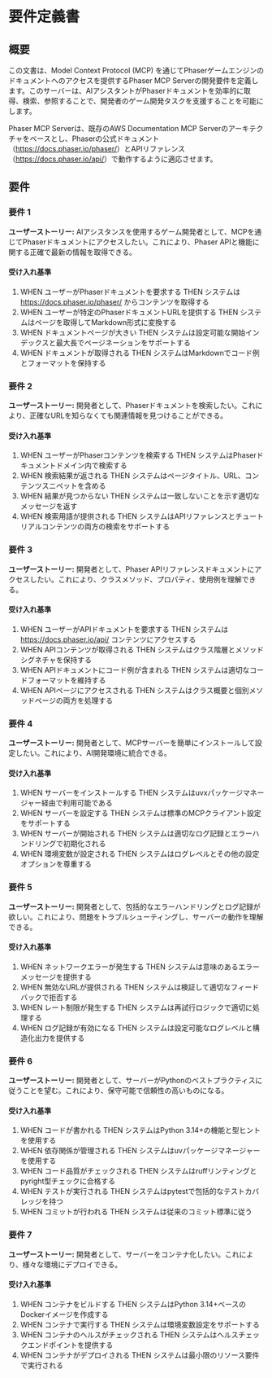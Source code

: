 # 要件定義書

## 概要

この文書は、Model Context Protocol (MCP) を通じてPhaserゲームエンジンのドキュメントへのアクセスを提供するPhaser MCP Serverの開発要件を定義します。このサーバーは、AIアシスタントがPhaserドキュメントを効率的に取得、検索、参照することで、開発者のゲーム開発タスクを支援することを可能にします。

Phaser MCP Serverは、既存のAWS Documentation MCP Serverのアーキテクチャをベースとし、Phaserの公式ドキュメント（<https://docs.phaser.io/phaser/>）とAPIリファレンス（<https://docs.phaser.io/api/>）で動作するように適応させます。

## 要件

### 要件 1

**ユーザーストーリー:** AIアシスタンスを使用するゲーム開発者として、MCPを通じてPhaserドキュメントにアクセスしたい。これにより、Phaser APIと機能に関する正確で最新の情報を取得できる。

#### 受け入れ基準

1. WHEN ユーザーがPhaserドキュメントを要求する THEN システムは <https://docs.phaser.io/phaser/> からコンテンツを取得する
2. WHEN ユーザーが特定のPhaserドキュメントURLを提供する THEN システムはページを取得してMarkdown形式に変換する
3. WHEN ドキュメントページが大きい THEN システムは設定可能な開始インデックスと最大長でページネーションをサポートする
4. WHEN ドキュメントが取得される THEN システムはMarkdownでコード例とフォーマットを保持する

### 要件 2

**ユーザーストーリー:** 開発者として、Phaserドキュメントを検索したい。これにより、正確なURLを知らなくても関連情報を見つけることができる。

#### 受け入れ基準

1. WHEN ユーザーがPhaserコンテンツを検索する THEN システムはPhaserドキュメントドメイン内で検索する
2. WHEN 検索結果が返される THEN システムはページタイトル、URL、コンテンツスニペットを含める
3. WHEN 結果が見つからない THEN システムは一致しないことを示す適切なメッセージを返す
4. WHEN 検索用語が提供される THEN システムはAPIリファレンスとチュートリアルコンテンツの両方の検索をサポートする

### 要件 3

**ユーザーストーリー:** 開発者として、Phaser APIリファレンスドキュメントにアクセスしたい。これにより、クラスメソッド、プロパティ、使用例を理解できる。

#### 受け入れ基準

1. WHEN ユーザーがAPIドキュメントを要求する THEN システムは <https://docs.phaser.io/api/> コンテンツにアクセスする
2. WHEN APIコンテンツが取得される THEN システムはクラス階層とメソッドシグネチャを保持する
3. WHEN APIドキュメントにコード例が含まれる THEN システムは適切なコードフォーマットを維持する
4. WHEN APIページにアクセスされる THEN システムはクラス概要と個別メソッドページの両方を処理する

### 要件 4

**ユーザーストーリー:** 開発者として、MCPサーバーを簡単にインストールして設定したい。これにより、AI開発環境に統合できる。

#### 受け入れ基準

1. WHEN サーバーをインストールする THEN システムはuvxパッケージマネージャー経由で利用可能である
2. WHEN サーバーを設定する THEN システムは標準のMCPクライアント設定をサポートする
3. WHEN サーバーが開始される THEN システムは適切なログ記録とエラーハンドリングで初期化される
4. WHEN 環境変数が設定される THEN システムはログレベルとその他の設定オプションを尊重する

### 要件 5

**ユーザーストーリー:** 開発者として、包括的なエラーハンドリングとログ記録が欲しい。これにより、問題をトラブルシューティングし、サーバーの動作を理解できる。

#### 受け入れ基準

1. WHEN ネットワークエラーが発生する THEN システムは意味のあるエラーメッセージを提供する
2. WHEN 無効なURLが提供される THEN システムは検証して適切なフィードバックで拒否する
3. WHEN レート制限が発生する THEN システムは再試行ロジックで適切に処理する
4. WHEN ログ記録が有効になる THEN システムは設定可能なログレベルと構造化出力を提供する

### 要件 6

**ユーザーストーリー:** 開発者として、サーバーがPythonのベストプラクティスに従うことを望む。これにより、保守可能で信頼性の高いものになる。

#### 受け入れ基準

1. WHEN コードが書かれる THEN システムはPython 3.14+の機能と型ヒントを使用する
2. WHEN 依存関係が管理される THEN システムはuvパッケージマネージャーを使用する
3. WHEN コード品質がチェックされる THEN システムはruffリンティングとpyright型チェックに合格する
4. WHEN テストが実行される THEN システムはpytestで包括的なテストカバレッジを持つ
5. WHEN コミットが行われる THEN システムは従来のコミット標準に従う

### 要件 7

**ユーザーストーリー:** 開発者として、サーバーをコンテナ化したい。これにより、様々な環境にデプロイできる。

#### 受け入れ基準

1. WHEN コンテナをビルドする THEN システムはPython 3.14+ベースのDockerイメージを作成する
2. WHEN コンテナで実行する THEN システムは環境変数設定をサポートする
3. WHEN コンテナのヘルスがチェックされる THEN システムはヘルスチェックエンドポイントを提供する
4. WHEN コンテナがデプロイされる THEN システムは最小限のリソース要件で実行される
